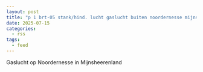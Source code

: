 ```yaml
---
layout: post
title: "p 1 brt-05 stank/hind. lucht gaslucht buiten noordernesse mijnsheerenland 185831"
date: 2025-07-15
categories: 
  - rss
tags: 
  - feed
---
```


Gaslucht op Noordernesse in Mijnsheerenland
